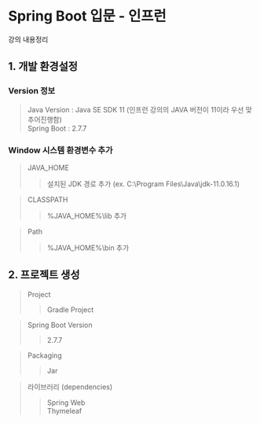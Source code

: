 # Spring Boot 입문 - 인프런
강의 내용정리

## 1. 개발 환경설정

### Version 정보
>Java Version : Java SE SDK 11 (인프런 강의의 JAVA 버전이 11이라 우선 맞추어진행함) <br>
Spring Boot  : 2.7.7

### Window 시스템 환경변수 추가
>JAVA_HOME
>> 설치된 JDK 경로 추가 (ex. C:\Program Files\Java\jdk-11.0.16.1)

>CLASSPATH
>> %JAVA_HOME%\lib 추가

>Path
>> %JAVA_HOME%\bin 추가

## 2. 프로젝트 생성
>Project
>>Gradle Project

>Spring Boot Version
>>2.7.7

>Packaging
>>Jar

>라이브러리 (dependencies)
>>Spring Web<br> Thymeleaf